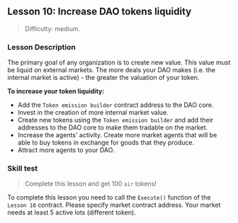 ## Lesson 10: Increase DAO tokens liquidity 

> Difficulty: medium.

### Lesson Description 

The primary goal of any organization is to create new value. This value must be liquid on external markets. The more deals your DAO makes (i.e. the internal market is active) - the greater the valuation of your token. 

**To increase your token liquidity:**

- Add the `Token emission builder` contract address to the DAO core.
- Invest in the creation of more internal market value.
- Create new tokens using the `Token emission builder` and add their addresses to the DAO core to make them tradable on the market.
- Increase the agents' activity. Create more market agents that will be able to buy tokens in exchange for goods that they produce.
- Attract more agents to your DAO.

### Skill test 

> Complete this lesson and get 100 `air` tokens! 

To complete this lesson you need to call the `Execute()` function of the `Lesson 10` contract. Please specify market contract address. Your market needs at least 5 active lots (different token).

